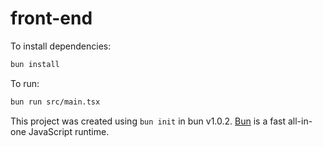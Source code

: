 # front-end

To install dependencies:

```bash
bun install
```

To run:

```bash
bun run src/main.tsx
```

This project was created using `bun init` in bun v1.0.2. [Bun](https://bun.sh) is a fast all-in-one JavaScript runtime.
